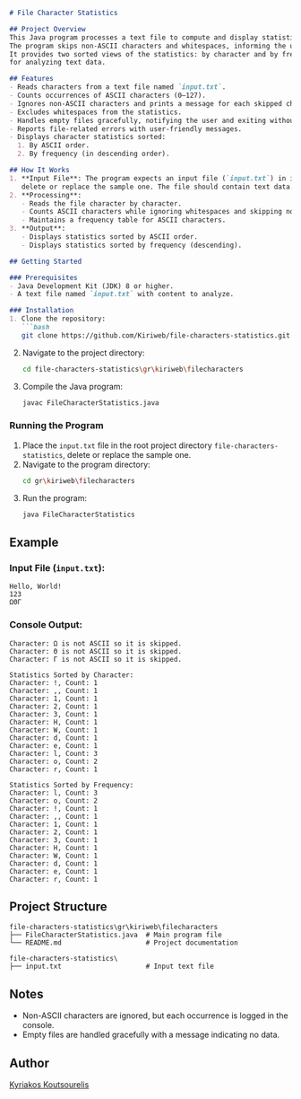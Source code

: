 ```markdown
# File Character Statistics

## Project Overview
This Java program processes a text file to compute and display statistics about the frequency of ASCII characters. 
The program skips non-ASCII characters and whitespaces, informing the user about skipped non-ASCII characters. 
It provides two sorted views of the statistics: by character and by frequency (descending). This is a useful utility 
for analyzing text data.

## Features
- Reads characters from a text file named `input.txt`.
- Counts occurrences of ASCII characters (0–127).
- Ignores non-ASCII characters and prints a message for each skipped character.
- Excludes whitespaces from the statistics.
- Handles empty files gracefully, notifying the user and exiting without errors.
- Reports file-related errors with user-friendly messages.
- Displays character statistics sorted:
  1. By ASCII order.
  2. By frequency (in descending order).

## How It Works
1. **Input File**: The program expects an input file (`input.txt`) in its working directory `file-characters-statistics`, 
   delete or replace the sample one. The file should contain text data.
2. **Processing**:
   - Reads the file character by character.
   - Counts ASCII characters while ignoring whitespaces and skipping non-ASCII characters.
   - Maintains a frequency table for ASCII characters.
3. **Output**:
   - Displays statistics sorted by ASCII order.
   - Displays statistics sorted by frequency (descending).

## Getting Started

### Prerequisites
- Java Development Kit (JDK) 8 or higher.
- A text file named `input.txt` with content to analyze.

### Installation
1. Clone the repository:
   ```bash
   git clone https://github.com/Kiriweb/file-characters-statistics.git
   ```
2. Navigate to the project directory:
   ```bash
   cd file-characters-statistics\gr\kiriweb\filecharacters
   ```
3. Compile the Java program:
   ```bash
   javac FileCharacterStatistics.java
   ```

### Running the Program
1. Place the `input.txt` file in the root project directory `file-characters-statistics`, delete or replace the sample one.
2. Navigate to the program directory:
   ```bash
   cd gr\kiriweb\filecharacters
   ```
3. Run the program:
   ```bash
   java FileCharacterStatistics
   ```

## Example

### Input File (`input.txt`):
```
Hello, World!
123
ΩΘΓ
```

### Console Output:
```
Character: Ω is not ASCII so it is skipped.
Character: Θ is not ASCII so it is skipped.
Character: Γ is not ASCII so it is skipped.

Statistics Sorted by Character:
Character: !, Count: 1
Character: ,, Count: 1
Character: 1, Count: 1
Character: 2, Count: 1
Character: 3, Count: 1
Character: H, Count: 1
Character: W, Count: 1
Character: d, Count: 1
Character: e, Count: 1
Character: l, Count: 3
Character: o, Count: 2
Character: r, Count: 1

Statistics Sorted by Frequency:
Character: l, Count: 3
Character: o, Count: 2
Character: !, Count: 1
Character: ,, Count: 1
Character: 1, Count: 1
Character: 2, Count: 1
Character: 3, Count: 1
Character: H, Count: 1
Character: W, Count: 1
Character: d, Count: 1
Character: e, Count: 1
Character: r, Count: 1
```

## Project Structure
```
file-characters-statistics\gr\kiriweb\filecharacters
├── FileCharacterStatistics.java  # Main program file
└── README.md                     # Project documentation
```
```
file-characters-statistics\
├── input.txt                     # Input text file
```

## Notes
- Non-ASCII characters are ignored, but each occurrence is logged in the console.
- Empty files are handled gracefully with a message indicating no data.

## Author
[Kyriakos Koutsourelis](https://github.com/Kiriweb)
